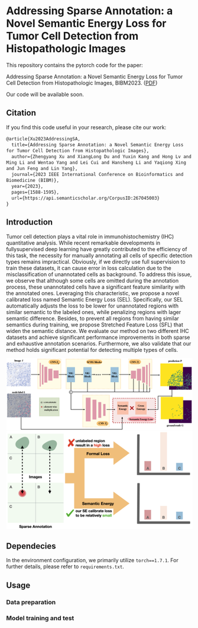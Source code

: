 # Addressing Sparse Annotation: a Novel Semantic Energy Loss for Tumor Cell Detection from Histopathologic Images

This repository contains the pytorch code for the paper:

Addressing Sparse Annotation: a Novel Semantic Energy Loss for Tumor Cell Detection from Histopathologic Images, BIBM2023. ([PDF](https://ieeexplore.ieee.org/document/10385899))


Our code will be available soon.


## Citation

If you find this code useful in your research, please cite our work:

```
@article{Xu2023AddressingSA,
  title={Addressing Sparse Annotation: a Novel Semantic Energy Loss for Tumor Cell Detection from Histopathologic Images},
  author={Zhengyang Xu and XiangLong Du and Yuxin Kang and Hong Lv and Ming Li and Wentao Yang and Lei Cui and Hansheng Li and Yaqiong Xing and Jun Feng and Lin Yang},
  journal={2023 IEEE International Conference on Bioinformatics and Biomedicine (BIBM)},
  year={2023},
  pages={1588-1595},
  url={https://api.semanticscholar.org/CorpusID:267045003}
}
```

## Introduction
Tumor cell detection plays a vital role in immunohistochemistry (IHC) quantitative analysis. While recent remarkable developments in fullysupervised deep learning have greatly contributed to the efficiency of this task, the necessity for manually annotating all cells of specific detection types remains impractical. Obviously, if we directly use full supervision to train these datasets, it can cause error in loss calculation due to the misclassification of unannotated cells as background. To address this issue, we observe that although some cells are omitted during the annotation process, these unannotated cells have a significant feature similarity with the annotated ones. Leveraging this characteristic, we propose a novel calibrated loss named Semantic Energy Loss (SEL). Specifically, our SEL automatically adjusts the loss to be lower for unannotated regions with similar semantic to the labeled ones, while penalizing regions with lager semantic difference. Besides, to prevent all regions from having similar semantics during training, we propose Stretched Feature Loss (SFL) that widen the semantic distance. We evaluate our method on two different IHC datasets and achieve significant performance improvements in both sparse and exhaustive annotation scenarios. Furthermore, we also validate that our method holds significant potential for detecting multiple types of cells. 


![](imgs/method2.png)
![](imgs/vis_semantic_energy3.png)




## Dependecies
In the environment configuration, we primarily utilize `torch==1.7.1`.
For further details, please refer to `requirements.txt`.

## Usage

### Data preparation
<!-- Before training, you need to prepare the training images and ground truth. 
For the ground truth, each labeled point carries both position and the staining state of the cell membrane information. 
The position information refers to the coordinate of centroid of cells, while the staining state of the cell membrane include complete membrane, incomplete membrane and no membrane.

As an example from our dataset, we visualize the ground truth using colored-coordinates.
In this visualization, red represents complete membrane, blue represents incomplete membrane, and green represents no membrane. -->


<!-- | Image | ground truth |
| -----|-----| 
| ![](images/train_img.png) | ![](images/label.png) |  -->



### Model training and test
<!-- To training a model, set related parameters in the file `options.py` and run `python train.py`

To evaluate the trained model on the test set, set related parameters in the file `options.py` and run `python test.py`.  -->